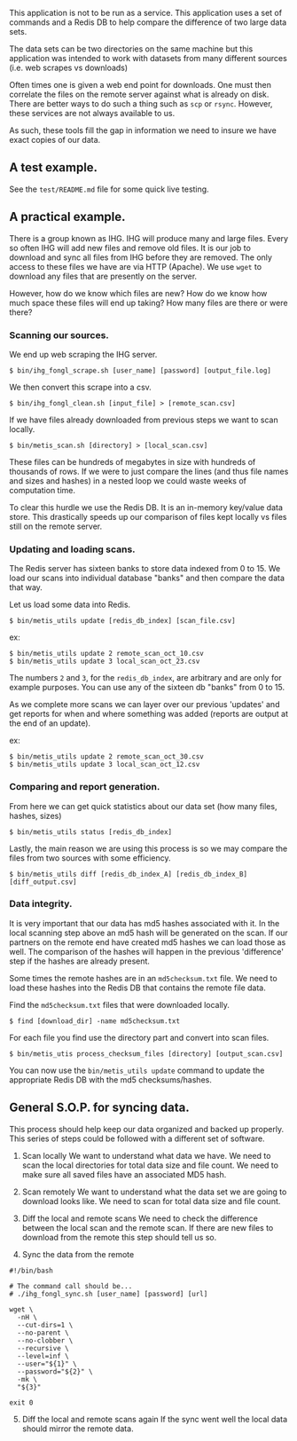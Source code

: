 This application is not to be run as a service. This application uses a set of commands and a Redis DB to help compare the difference of two large data sets.

The data sets can be two directories on the same machine but this application was intended to work with datasets from many different sources (i.e. web scrapes vs downloads)

Often times one is given a web end point for downloads. One must then correlate the files on the remote server against what is already on disk. There are better ways to do such a thing such as `scp` or `rsync`. However, these services are not always available to us.

As such, these tools fill the gap in information we need to insure we have exact copies of our data.

## A test example.
See the `test/README.md` file for some quick live testing.

## A practical example.

There is a group known as IHG. IHG will produce many and large files. Every so often IHG will add new files and remove old files. It is our job to download and sync all files from IHG before they are removed. The only access to these files we have are via HTTP (Apache). We use `wget` to download any files that are presently on the server.

However, how do we know which files are new? How do we know how much space these files will end up taking? How many files are there or were there?

### Scanning our sources.

We end up web scraping the IHG server.
```
$ bin/ihg_fongl_scrape.sh [user_name] [password] [output_file.log]
```

We then convert this scrape into a csv.
```
$ bin/ihg_fongl_clean.sh [input_file] > [remote_scan.csv]
```

If we have files already downloaded from previous steps we want to scan locally.
```
$ bin/metis_scan.sh [directory] > [local_scan.csv]
```

These files can be hundreds of megabytes in size with hundreds of thousands of rows. If we were to just compare the lines (and thus file names and sizes and hashes) in a nested loop we could waste weeks of computation time.

To clear this hurdle we use the Redis DB. It is an in-memory key/value data store.
This drastically speeds up our comparison of files kept locally vs files still on the remote server.

### Updating and loading scans.

The Redis server has sixteen banks to store data indexed from 0 to 15. We load our scans into individual database "banks" and then compare the data that way.

Let us load some data into Redis.
```
$ bin/metis_utils update [redis_db_index] [scan_file.csv]
```
ex:
```
$ bin/metis_utils update 2 remote_scan_oct_10.csv
$ bin/metis_utils update 3 local_scan_oct_23.csv
```

The numbers `2` and `3`, for the `redis_db_index`, are arbitrary and are only for example purposes. You can use any of the sixteen db "banks" from 0 to 15.

As we complete more scans we can layer over our previous 'updates' and get reports for when and where something was added (reports are output at the end of an update).

ex:
```
$ bin/metis_utils update 2 remote_scan_oct_30.csv
$ bin/metis_utils update 3 local_scan_oct_12.csv
```

### Comparing and report generation.

From here we can get quick statistics about our data set (how many files, hashes, sizes)

```
$ bin/metis_utils status [redis_db_index]
```

Lastly, the main reason we are using this process is so we may compare the files from two sources with some efficiency.

```
$ bin/metis_utils diff [redis_db_index_A] [redis_db_index_B] [diff_output.csv]
```

### Data integrity.

It is very important that our data has md5 hashes associated with it. In the local scanning step above an md5 hash will be generated on the scan. If our partners on the remote end have created md5 hashes we can load those as well. The comparison of the hashes will happen in the previous 'difference' step if the hashes are already present.

Some times the remote hashes are in an `md5checksum.txt` file. We need to load these hashes into the Redis DB that contains the remote file data.

Find the `md5checksum.txt` files that were downloaded locally.
```
$ find [download_dir] -name md5checksum.txt
```

For each file you find use the directory part and convert into scan files.
```
$ bin/metis_utis process_checksum_files [directory] [output_scan.csv]
```

You can now use the `bin/metis_utils update` command to update the appropriate Redis DB with the md5 checksums/hashes.

## General S.O.P. for syncing data.

This process should help keep our data organized and backed up properly. This series of steps could be followed with a different set of software.

1. Scan locally
  We want to understand what data we have. We need to scan the local directories for total data size and file count. We need to make sure all saved files have an associated MD5 hash.

2. Scan remotely
  We want to understand what the data set we are going to download looks like. We need to scan for total data size and file count.

3. Diff the local and remote scans
  We need to check the difference between the local scan and the remote scan. If there are new files to download from the remote this step should tell us so.

4. Sync the data from the remote
```
#!/bin/bash

# The command call should be...
# ./ihg_fongl_sync.sh [user_name] [password] [url]

wget \
  -nH \
  --cut-dirs=1 \
  --no-parent \
  --no-clobber \
  --recursive \
  --level=inf \
  --user="${1}" \
  --password="${2}" \
  -mk \
  "${3}"

exit 0
```

5. Diff the local and remote scans again
  If the sync went well the local data should mirror the remote data.
